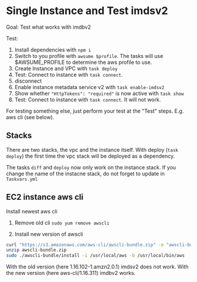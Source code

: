 # Single Instance and Test imdsv2

Goal: Test what works with imdbv2

Test: 


1. Install dependencies with `npm i`
1. Switch to you profile with `awsume $profile`. The tasks will use $AWSUME_PROFILE to determine the aws profile to use.
1. Create Instance and VPC with `task deploy`
1. Test: Connect to instance with `task connect`. 
1. disconnect
1. Enable instance metadata service v2 with `task enable-imdsv2`
1. Show whether `"HttpTokens": "required"` is now active with `task show`
1. Test: Connect to instance with `task connect`. It will not work.

For testing something else, just perform your test at the "Test" steps.
E.g. aws cli (see below).

## Stacks

There are two stacks, the vpc and the instance itself.
With deploy (`task deploy`) the first time the vpc stack will be deployed as a dependency.

The tasks `diff` and `deploy` now only work on the instance stack. If you change the name of the instacne stack, do not forget to update in `Taskvars.yml`

## EC2 instance aws cli

Install newest aws cli

1) Remove old cli
`sudo yum remove awscli`

2) Install new version of awscli
```bash
curl "https://s3.amazonaws.com/aws-cli/awscli-bundle.zip" -o "awscli-bundle.zip"
unzip awscli-bundle.zip
sudo ./awscli-bundle/install -i /usr/local/aws -b /usr/local/bin/aws
```

With the old version (here 1.16.102-1.amzn2.0.1) imdsv2 does not work.
With the new version (here aws-cli/1.16.311) imdbv2 works.

